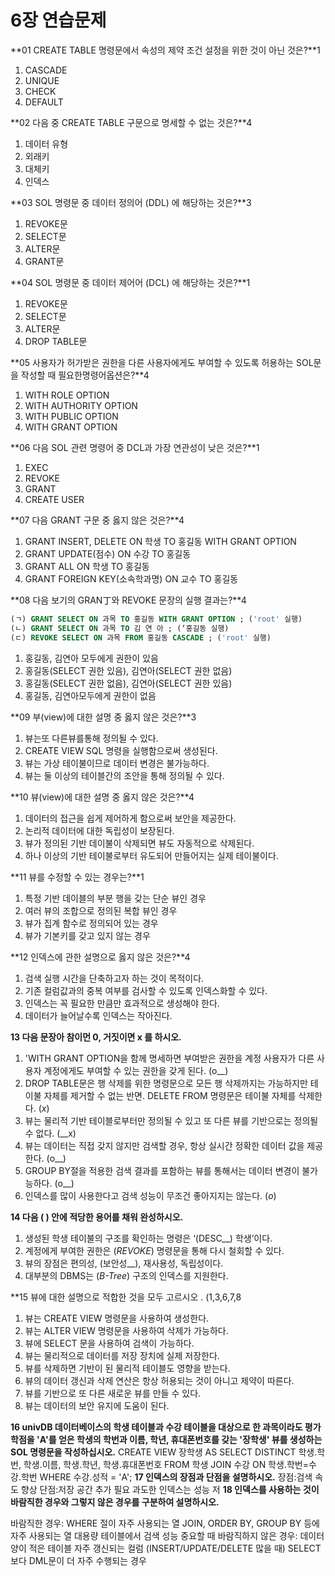 # 6장 연습문제

**01 CREATE TABLE 명령문에서 속성의 제약 조건 설정을 위한 것이 아닌 것은?**1

1. CASCADE
2. UNIQUE
3. CHECK
4. DEFAULT

**02 다음 중 CREATE TABLE 구문으로 명세할 수 없는 것은?**4

1. 데이터 유형
2. 외래키
3. 대체키
4. 인덱스

**03 SOL 명령문 중 데이터 정의어 (DDL) 에 해당하는 것은?**3

1. REVOKE문
2. SELECT문
3. ALTER문
4. GRANT문

**04 SOL 명령문 중 데이터 제어어 (DCL) 에 해당하는 것은?**1

1. REVOKE문
2. SELECT문
3. ALTER문
4. DROP TABLE문

**05 사용자가 허가받은 권한을 다른 사용자에게도 부여할 수 있도록 허용하는 SOL문을 작성할 때 필요한명령어옵션은?**4

1. WITH ROLE OPTION
2. WITH AUTHORITY OPTION
3. WITH PUBLIC OPTION
4. WITH GRANT OPTION

**06 다음 SOL 관련 명령어 중 DCL과 가장 연관성이 낮은 것은?**1

1. EXEC
2. REVOKE
3. GRANT
4. CREATE USER

**07 다음 GRANT 구문 중 옳지 않은 것은?**4

1. GRANT INSERT, DELETE ON 학생 TO 홍길동 WITH GRANT OPTION
2. GRANT UPDATE(점수) ON 수강 TO 홍길동
3. GRANT ALL ON 학생 TO 홍길동
4. GRANT FOREIGN KEY(소속학과명) ON 교수 TO 홍길동

**08 다음 보기의 GRAN丁와 REVOKE 문장의 실행 결과는?**4

```sql
(ㄱ) GRANT SELECT ON 과목 TO 홍길동 WITH GRANT OPTION ; ('root' 실행)
(ㄴ) GRANT SELECT ON 과목 TO 김 연 아 ; (‘홍길동 실행)
(ㄷ) REVOKE SELECT ON 과목 FROM 홍길동 CASCADE ; ('root' 실행)
```

1. 홍길동, 김연아 모두에게 권한이 있음
2. 홍길동(SELECT 권한 있음), 김연아(SELECT 권한 없음)
3. 홍길동(SELECT 권한 없음), 김연아(SELECT 권한 있음)
4. 홍길동, 김연아모두에게 권한이 없음

**09 부(view)에 대한 설명 중 옳지 않은 것은?**3

1. 뷰는또 다른뷰를통해 정의될 수 있다.
2. CREATE VIEW SQL 명령을 실행함으로써 생성된다.
3. 뷰는 가상 테이불이므로 데이터 변경은 불가능하다.
4. 뷰는 둘 이상의 테이블간의 조안을 통해 정의될 수 있다.

**10 뷰(view)에 대한 설명 중 옳지 않은 것은?**4

1. 데이터의 접근을 쉽게 제어하게 함으로써 보안을 제공한다.
2. 논리적 데이터에 대한 독립성이 보장된다.
3. 뷰가 정의된 기반 데이불이 삭제되면 뷰도 자동적으로 삭제된다.
4. 하나 이상의 기반 테이불로부터 유도되어 만들어지는 실제 테이불이다.

**11 뷰를 수정할 수 있는 경우는?**1

1. 특정 기반 데이블의 부분 행을 갖는 단순 뷰인 경우
2. 여러 뷰의 조합으로 정의된 복합 뷰인 경우
3. 뷰가 집계 함수로 정의되어 있는 경우
4. 뷰가 기본키를 갖고 있지 않는 경우

**12 인덱스에 관한 설명으로 옳지 않은 것은?**4

1. 검색 실행 시간을 단축하고자 하는 것이 목적이다.
2. 기존 컬럼값과의 중복 여부를 검사할 수 있도록 인덱스화할 수 있다.
3. 인덱스는 꼭 필요한 만큼만 효과적으로 생성해야 한다.
4. 데이터가 늘어날수록 인덱스는 작아진다.

**13 다음 문장아 참이먼 0, 거짓이면 x 를 하시오.**

1. 'WITH GRANT OPTION을 함께 명세하면 부여받은 권한을 계정 사용자가 다른 사용자 계정에게도 부여할 수 있는 권한을 갖게 된다. (o__)
2. DROP TABLE문은 행 삭제를 위한 명령문으로 모든 행 삭제까지는 가능하지만 테이불 자체를 제거할 수 없는 반면. DELETE FROM 명령문은 테이불 자체를 삭제한다. (_x_)
3. 뷰는 물리적 기반 테이블로부터만 정의될 수 있고 또 다른 뷰를 기반으로는 정의될 수 없다. (__x)
4. 뷰는 데이터는 직접 갖지 않지만 검색할 경우, 항상 실시간 정확한 데이터 값을 제공한다. (o__)
5. GROUP BY절을 적용한 검색 결과를 포함하는 뷰를 통해서는 데이터 변경이 불가능하다. (o__)
6. 인덱스를 많이 사용한다고 검색 성능이 무조건 좋아지지는 않는다. (_o_)

**14 다음 ( ) 안에 적당한 용어를 채워 완성하시오.**

1. 생성된 학생 테이불의 구조를 확인하는 명령은 ‘(DESC__) 학생’이다.
2. 계정에게 부여한 권한은 (_REVOKE_) 명령문을 통해 다시 철회할 수 있다.
3. 뷰의 장점은 편의성, (보안성__), 재사용성, 독립성이다.
4. 대부분의 DBMS는 (_B-Tree_) 구조의 인덱스를 지원한다.

**15 뷰에 대한 설명으로 적합한 것을 모두 고르시오 . (1,3,6,7,8

1. 뷰는 CREATE VIEW 명령문을 사용하여 생성한다.
2. 뷰는 ALTER VIEW 명령문을 사용하여 삭제가 가능하다.
3. 뷰에 SELECT 문을 사용하여 검색이 가능하다.
4. 뷰는 물리적으로 데이터를 저장 장치에 실제 저장한다.
5. 뷰를 삭제하면 기반이 된 물리적 테이블도 영향을 받는다.
6. 뷰의 데이터 갱신과 삭제 연산은 항상 허용되는 것이 아니고 제약이 따른다.
7. 뷰를 기반으로 또 다른 새로운 뷰를 만들 수 있다.
8. 뷰는 데이터의 보안 유지에 도움이 된다.

**16 univDB 데이터베이스의 학생 테이블과 수강 테이블을 대상으로 한 과목이라도 평가학점을 'A'를 얻은 학생의 학번과 이름, 학년, 휴대폰번호를 갖는 '장학생' 뷰를 생성하는 SOL 명령문을 작성하십시오.**
CREATE VIEW 장학생 AS
SELECT DISTINCT 학생.학번, 학생.이름, 학생.학년, 학생.휴대폰번호
FROM 학생
JOIN 수강 ON 학생.학번=수강.학번
WHERE 수강.성적 = 'A';
**17 인덱스의 장점과 단점을 설명하시오.**
장점:검색 속도 향상
단점:저장 공간 추가 필요
과도한 인덱스는 성능 저
**18 인덱스를 사용하는 것이 바람직한 경우와 그렇지 않은 경우를 구분하여 설명하시오.**

바람직한 경우:
WHERE 절이 자주 사용되는 열
JOIN, ORDER BY, GROUP BY 등에 자주 사용되는 열
대용량 테이블에서 검색 성능 중요할 때
바람직하지 않은 경우:
데이터 양이 적은 테이블
자주 갱신되는 컬럼 (INSERT/UPDATE/DELETE 많을 때)
SELECT보다 DML문이 더 자주 수행되는 경우
